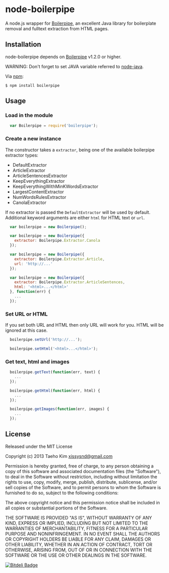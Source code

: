 # node-boilerpipe

A node.js wrapper for [Boilerpipe](https://code.google.com/p/boilerpipe/), an excellent Java library for boilerplate removal and fulltext extraction from HTML pages.


## Installation

node-boilerpipe depends on [Boilerpipe](https://code.google.com/p/boilerpipe/) v1.2.0 or higher.

WARNING: Don't forget to set JAVA variable referred to [node-java](https://github.com/nearinfinity/node-java).

Via [npm](https://npmjs.org):

    $ npm install boilerpipe
  

## Usage

### Load in the module
```javascript
  var Boilerpipe = require('boilerpipe');
```

### Create a new instance
The constructor takes a `extractor`, being one of the available boilerpipe extractor types:

  * DefaultExtractor
  * ArticleExtractor
  * ArticleSentencesExtractor
  * KeepEverythingExtractor
  * KeepEverythingWithMinKWordsExtractor
  * LargestContentExtractor
  * NumWordsRulesExtractor
  * CanolaExtractor

If no extractor is passed the `DefaultExtractor` will be used by default. Additional keyword arguments are either `html` for HTML text or `url`.
```javascript
  var boilerpipe = new Boilerpipe();

  var boilerpipe = new Boilerpipe({
    extractor: Boilerpipe.Extractor.Canola
  });

  var boilerpipe = new Boilerpipe({
    extractor: Boilerpipe.Extractor.Article,
    url: 'http://...'
  });

  var boilerpipe = new Boilerpipe({
    extractor: Boilerpipe.Extractor.ArticleSentences,
    html: '<html>...</html>'
  }, function(err) {
    ...
  });
```

### Set URL or HTML
If you set both URL and HTML then only URL will work for you. HTML will be ignored at this case.
```javascript
  boilerpipe.setUrl('http://...');

  boilerpipe.setHtml('<html>...</html>');
```

### Get text, html and images
```javascript
  boilerpipe.getText(function(err, text) {
    ...
  });

  boilerpipe.getHtml(function(err, html) {
    ...
  });

  boilerpipe.getImages(function(err, images) {
    ...
  });
```

## License

Released under the MIT License

Copyright (c) 2013 Taeho Kim <xissysnd@gmail.com>

Permission is hereby granted, free of charge, to any person obtaining a copy
of this software and associated documentation files (the "Software"), to deal
in the Software without restriction, including without limitation the rights
to use, copy, modify, merge, publish, distribute, sublicense, and/or sell
copies of the Software, and to permit persons to whom the Software is
furnished to do so, subject to the following conditions:

The above copyright notice and this permission notice shall be included in
all copies or substantial portions of the Software.

THE SOFTWARE IS PROVIDED "AS IS", WITHOUT WARRANTY OF ANY KIND, EXPRESS OR IMPLIED, INCLUDING BUT NOT LIMITED TO THE WARRANTIES OF MERCHANTABILITY, FITNESS FOR A PARTICULAR PURPOSE AND NONINFRINGEMENT. IN NO EVENT SHALL THE AUTHORS OR COPYRIGHT HOLDERS BE LIABLE FOR ANY CLAIM, DAMAGES OR OTHER LIABILITY, WHETHER IN AN ACTION OF CONTRACT, TORT OR OTHERWISE, ARISING FROM, OUT OF OR IN CONNECTION WITH THE SOFTWARE OR THE USE OR OTHER DEALINGS IN THE SOFTWARE.


[![Bitdeli Badge](https://d2weczhvl823v0.cloudfront.net/xissy/node-boilerpipe/trend.png)](https://bitdeli.com/free "Bitdeli Badge")

